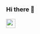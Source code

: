### Hi there 👋

<img width='25' height='25' src="https://cdn-icons-png.flaticon.com/512/6124/6124995.png"/>

